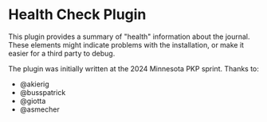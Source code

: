 # Health Check Plugin

This plugin provides a summary of "health" information about the journal. These elements might indicate problems with the installation, or make it easier for a third party to debug.

The plugin was initially written at the 2024 Minnesota PKP sprint. Thanks to:
- @akierig
- @busspatrick
- @giotta
- @asmecher
